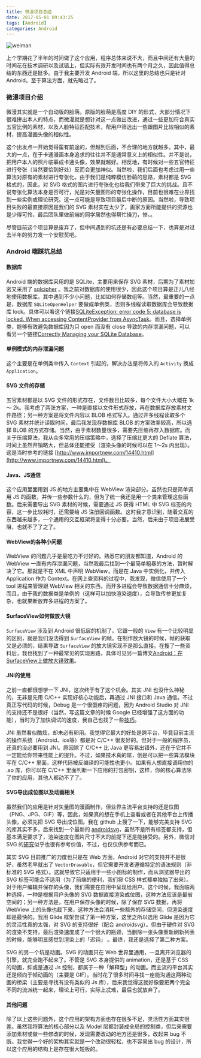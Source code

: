 ```yaml
---
title: 微漫项目总结
date: 2017-05-01 09:43:25
tags: [Android]
categories: Android
---
```


![weiman](/images/2017-5-1/weiman.png)

上个学期花了半年的时间做了这个应用，程序总体来说不大，而且中间还有大量的时间花在技术调研以及试错上，但实际有效开发时间也有两个月之久，因此值得总结的东西还是挺多。由于我主要开发 Android 端，所以这里的总结也只是针对 Android。至于算法方面，就先略过了。

<!--more-->

### 微漫项目介绍

微漫其实就是一个自动版的脸萌。原版的脸萌是高度 DIY 的形式，大部分情况下很难拼出本人的特点，而微漫就是想针对这一点做出改进，通过一些更加符合真实五官比例的素材，以及人脸特征匹配技术，帮用户筛选出一些跟图片比较相似的素材，提高漫画头像的相似性。

这个出发点一开始觉得蛮有前途的，但越到后面，不合理的地方就越多。其中，最大的一点，在于卡通漫画本身追求的往往并不是通常意义上的相似性。并不是说，把用户本人的照片临摹成卡通头像，效果就越好。相反地，有时候对一些五官特征进行夸张（当然要恰到好处）反而会更加神似。当然啦，我们后面也考虑过用一些算法对原有的素材进行夸张化。由于我们是纯粹模仿脸萌的思路，素材都是 SVG 格式的，因此，对 SVG 格式的图片进行夸张化也给我们带来了巨大的挑战。且不说夸张化算法本身是否可行，光是对矢量图形的夸张化操作，目前也很难在业界找到一些实例或理论研究。这一点可能是导致项目最后中断的原因。当然啦，导致项目失败的最直接原因是我们的 SVG 素材实在太少了，画家方面所能提供的资源也是少得可怜，最后团队里做前端的同学居然也得帮忙操刀，惨。。

尽管目前这个项目算是废弃了，但中间遇到的坑还是有必要总结一下，也算是对过去半年的努力发一个安慰奖吧。

### Android 端踩坑总结

#### 数据库

Android 端的数据库采用的是 SQLite，主要用来保存 SVG 素材，后期为了素材加密又采用了 [sqlcipher](https://github.com/sqlcipher/android-database-sqlcipher) 。我之前对数据库的使用很少，因此这个项目算是正儿八经地使用数据库。其中遇到不少小问题，比如如何存储数组等。当然，最重要的一点是，数据库 `SQLiteOpenHelper` 要做成单例类，否则多线程读取数据库会导致数据库 lock。具体可以看这个链接[SQLiteException: error code 5: database is locked. When accessing ContentProvider from AsyncTask](http://stackoverflow.com/questions/18673994/sqliteexception-error-code-5-database-is-locked-when-accessing-contentprovide)。而且，选择单例类，能够有效避免数据库因为只 open 而没有 close 导致的内存泄漏问题，可以看另一个链接[Correctly Managing your SQLite Database](http://www.androiddesignpatterns.com/2012/05/correctly-managing-your-sqlite-database.html)。

#### 单例模式的内存泄漏问题

这个主要是在单例类中传入 `Context` 引起的，解决办法是将传入的 `Activity` 换成 `Application`。

#### SVG 文件的存储

五官素材都是以 SVG 文件的形式存在，文件数目比较多，每个文件大小大概在 1k ～ 2k。我考虑了两张方案，一种是直接以文件形式存放，再在数据库存放素材文件路径；另一种方案是将文件内容以 BLOB 格式写入。通过开多线程读取多个 SVG 素材并统计读取时间，最后我发现存数据库 BLOB 的方案效率较高，所以选择 BLOB 的方式存储。当然，由于素材数量很多，需要先压缩再存入数据库。而关于压缩算法，我从众多常用的压缩策略中，选择了压缩比更大的 Deflate 算法，时间上虽然开销略大，但总体还能接受（渲染头像的时候可以在 1～2s 内出现）。这是当时参考的链接 [http://www.importnew.com/14410.html](http://www.importnew.com/14410.html)。

####  Java、JS通信

这个应用里面用到 JS 的地方主要集中在 WebView 渲染部分。虽然也只是简单调用 JS 的函数，并传一些参数什么的，但为了统一我还是用一个类来管理这些函数。后来需要导出 SVG 素材的时候，需要通过 JS 获得 HTML 中 SVG 标签的内容，这一步比较耗时，还需要给 JS 注册回调函数。这时我才意识到，随着交互的东西越来越多，一个通用的交互框架将变得十分必要。当然，后来由于项目进展受阻，也就不了了之了。

#### WebView的各种小问题

WebView 的问题几乎是最吃力不讨好的。熟悉它的朋友都知道，Android 的 WebView 一直有内存泄漏问题，当然我最后找到一个最简单粗暴的方法，暂时解决了它。那就是不在 XML 中声明 WebView，而是在 Java 中实例化，并传入 Application 作为 Context。在网上查资料的过程中，我发现，微信使用了一个 tool 进程来管理跟 WebView 相关的东西，而开多进程会导致数据通信十分麻烦，而且，由于我的数据类是单例的（这样可以加快渲染速度），会导致传参更加复杂，也就果断放弃多进程的方案了。

#### SurfaceView如何做放大镜

`SurfaceView` 涉及到 Android 很低层的机制了。它跟一般的 `View` 有一个比较明显的区别，就是我们没法得到 `SurfaceView` 的帧。在制作放大镜的时候，帧的获取又是必须的，结果导致 `SurfaceView` 的放大镜实现不是那么直接。在搜了一些资料后，我也找到了一种最常见的实现思路，具体可见另一篇博文[Android：在SurfaceView上做放大镜效果](http://jermmy.xyz/2016/10/23/2016-10-23-Android-SurfaceView%E5%81%9A%E6%94%BE%E5%A4%A7%E9%95%9C%E6%95%88%E6%9E%9C/)。

#### JNI的使用

之前一直都很想学一下 JNI，这次终于有了这个机会。其实 JNI 也没什么神秘的，无非是先用 C/C++ 实现好核心功能后，再通过 JNI 接口和 Java 通信。不过真正写代码的时候，Debug 是一个很蛋疼的问题，因为 Android Studio 对 JNI 的支持还不是很好（当然，写这篇文章的时候 Google 已经增强了这方面的功能），当时为了加快调试的速度，我自己也找了一些[技巧](http://jermmy.xyz/2016/07/08/2016-7-8-Shell%E5%B7%A5%E5%85%B7-shell%E8%84%9A%E6%9C%AC%E8%B7%91adb%E5%91%BD%E4%BB%A4/)。

JNI 虽然看似酷炫，却未必有卵用。我觉得它最大的好处是跨平台，毕竟目前主流的操作系统（Android、ios等）都是对 C/C++ 很友好的。但对于一般的程序员，还真的没必要用到 JNI。原因除了 C/C++ 比 Java 更容易出错外，还在于它并不一定能给你带来性能上的提升。不过，如果技术真的屌，倒是可以把一些算法模块写在 C/C++ 里面，这样代码被反编译的可能性也更小。如果有人想直接调用你的 .so 库，你可以在 C/C++ 里面判断一下应用的打包密钥，这样，你的核心算法除了你的应用，其他人都动不了了。

#### SVG导出成位图以及动画相关

虽然我们的应用是针对矢量图的漫画制作，但业界主流平台支持的还是位图（PNG、JPG、GIF）等，因此，如果真的想在手机上查看或者在其他平台上传播头像，必须先把 SVG 导出成位图。我在 github 上搜了一下，能够完美支持 SVG 的库其实不多，后来找到一个最新的 [androidsvg](https://github.com/BigBadaboom/androidsvg)，虽然不是所有标签都支持，但基本满足要求了，渲染速度在图片尺寸不大的前提下还是能接受的。另外，微信对 SVG 的[研究](http://www.jcodecraeer.com/a/anzhuokaifa/androidkaifa/2015/0909/3433.html)似乎也很有参考价值，不过，也仅仅供参考而已。

其实 SVG 目前推广的力度也只是在 Web 方面，Android 对它的支持并不是很好，虽然老早就出了 `VectorDrawable`，但它需要开发者遵循特定的语法规则（非标准的 SVG 格式）。这就导致它只适用于一些小图标的制作，而从浏览器导出的 SVG 标签可能会不适用（为了前端的便利，我们将 CSS 样式都单独抽了出来）。对于用户编辑并保存的头像，我们需要在应用中呈现给用户。这个时候，我面临两种选择，一种是根据用户头像的 SVG 数据直接渲染成位图，这种方法应该是最省空间的；另一种方法是，在用户保存头像的时候，除了保存 SVG 数据，再将 WebView 上的头像也截下来，这种方法会消耗一些额外的存储空间，但渲染速度却是最快的。我用 Glide 框架尝试了第一种方案，这里之所以选用 Glide 是因为它的灵活性真的太强，对 SVG 的支持很好（配合 androidsvg）。但由于硬件对 SVG 的渲染不支持，最后渲染速度成了一个很大的瓶颈，当删除一张头像重新刷新列表的时候，能够明显感觉到渲染上的「迟钝」 。最终，我还是选择了第二种方案。

SVG 的另一个坑是动画。SVG 的动画只在 Web 世界里通用，一旦离开浏览器的引擎，就完全跑不起来了。不管是 SVG 本身提供的 animation，还是基于 CSS 的动画，抑或是通过 Js 控制，都属于一种「解释型」的动画。而主流的平台其实还是倾向于帧动画的（主要是 GIF）。当时花了很多时间寻找一座能沟通这两种动画的桥梁（主要是寻找有没有类似的 Js 库），后来我觉得这就好像要把两个完全不同的流派统一起来，理论上可行，实际上忒难，最后也就放弃了。

#### 其他问题

除了以上这些问题外，这个应用的架构方面也存在很多不足，灵活性方面其实很差。虽然我将算法的核心部分以及 Model 层都封装成全局的控制类，但后来需要添加素材或做一些修改的时候，发现需要改动的地方还是很多，改起来 bug 不断。我觉得一个好的架构其实就是一个改动很轻松，也不容易出 bug 的设计，所以这个应用的结构上是存在很大短板的。











